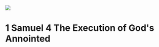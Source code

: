 <img class="intro-right" src="/images/art-david.jpg">

# 1 Samuel 4 The Execution of God's Annointed
